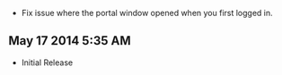 * Fix issue where the portal window opened when you first logged in.

May 17 2014 5:35 AM
-------------------

* Initial Release